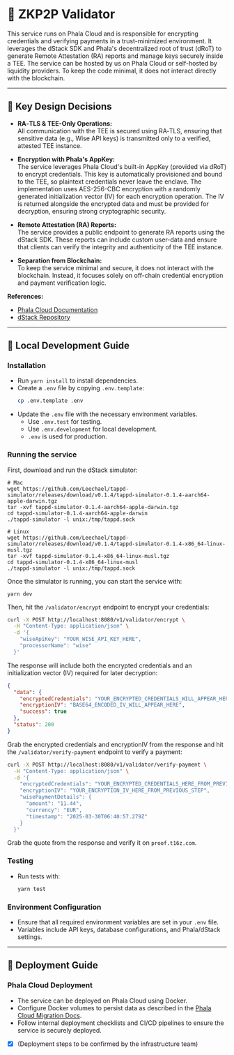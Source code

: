# 🚀 ZKP2P Validator

This service runs on Phala Cloud and is responsible for encrypting credentials and verifying payments in a trust-minimized environment. It leverages the dStack SDK and Phala's decentralized root of trust (dRoT) to generate Remote Attestation (RA) reports and manage keys securely inside a TEE. The service can be hosted by us on Phala Cloud or self-hosted by liquidity providers. To keep the code minimal, it does not interact directly with the blockchain.

---

## 🌟 Key Design Decisions

- **RA‑TLS & TEE-Only Operations:**  
  All communication with the TEE is secured using RA‑TLS, ensuring that sensitive data (e.g., Wise API keys) is transmitted only to a verified, attested TEE instance.

- **Encryption with Phala's AppKey:**  
  The service leverages Phala Cloud's built-in AppKey (provided via dRoT) to encrypt credentials. This key is automatically provisioned and bound to the TEE, so plaintext credentials never leave the enclave. The implementation uses AES-256-CBC encryption with a randomly generated initialization vector (IV) for each encryption operation. The IV is returned alongside the encrypted data and must be provided for decryption, ensuring strong cryptographic security.

- **Remote Attestation (RA) Reports:**  
  The service provides a public endpoint to generate RA reports using the dStack SDK. These reports can include custom user-data and ensure that clients can verify the integrity and authenticity of the TEE instance.

- **Separation from Blockchain:**  
  To keep the service minimal and secure, it does not interact with the blockchain. Instead, it focuses solely on off-chain credential encryption and payment verification logic.

**References:**
- [Phala Cloud Documentation](https://docs.phala.network/phala-cloud)
- [dStack Repository](https://github.com/Dstack-TEE/dstack)

---

## 🌟 Local Development Guide

### Installation

- Run `yarn install` to install dependencies.
- Create a `.env` file by copying `.env.template`:
  ```bash
  cp .env.template .env
  ```
- Update the `.env` file with the necessary environment variables.
  - Use `.env.test` for testing.
  - Use `.env.development` for local development.
  - `.env` is used for production.

### Running the service

First, download and run the dStack simulator:

```shell
# Mac
wget https://github.com/Leechael/tappd-simulator/releases/download/v0.1.4/tappd-simulator-0.1.4-aarch64-apple-darwin.tgz
tar -xvf tappd-simulator-0.1.4-aarch64-apple-darwin.tgz
cd tappd-simulator-0.1.4-aarch64-apple-darwin
./tappd-simulator -l unix:/tmp/tappd.sock

# Linux
wget https://github.com/Leechael/tappd-simulator/releases/download/v0.1.4/tappd-simulator-0.1.4-x86_64-linux-musl.tgz
tar -xvf tappd-simulator-0.1.4-x86_64-linux-musl.tgz
cd tappd-simulator-0.1.4-x86_64-linux-musl
./tappd-simulator -l unix:/tmp/tappd.sock
```

Once the simulator is running, you can start the service with:

```shell
yarn dev
```

Then, hit the `/validator/encrypt` endpoint to encrypt your credentials:

```bash
curl -X POST http://localhost:8080/v1/validator/encrypt \
  -H "Content-Type: application/json" \
  -d '{
    "wiseApiKey": "YOUR_WISE_API_KEY_HERE",
    "processorName": "wise"
  }'
```

The response will include both the encrypted credentials and an initialization vector (IV) required for later decryption:

```json
{
  "data": {
    "encryptedCredentials": "YOUR_ENCRYPTED_CREDENTIALS_WILL_APPEAR_HERE",
    "encryptionIV": "BASE64_ENCODED_IV_WILL_APPEAR_HERE",
    "success": true
  },
  "status": 200
}
```

Grab the encrypted credentials and encryptionIV from the response and hit the `/validator/verify-payment` endpoint to verify a payment:

```bash
curl -X POST http://localhost:8080/v1/validator/verify-payment \
  -H "Content-Type: application/json" \
  -d '{
    "encryptedCredentials": "YOUR_ENCRYPTED_CREDENTIALS_HERE_FROM_PREVIOUS_STEP",
    "encryptionIV": "YOUR_ENCRYPTION_IV_HERE_FROM_PREVIOUS_STEP",
    "wisePaymentDetails": {
      "amount": "11.44",
      "currency": "EUR",
      "timestamp": "2025-03-30T06:40:57.279Z"
    }
  }'
```

Grab the quote from the response and verify it on `proof.t16z.com`.

### Testing

- Run tests with:
  ```bash
  yarn test
  ```

### Environment Configuration

- Ensure that all required environment variables are set in your `.env` file.
- Variables include API keys, database configurations, and Phala/dStack settings.

---

## 🌟 Deployment Guide

### Phala Cloud Deployment

- The service can be deployed on Phala Cloud using Docker.
- Configure Docker volumes to persist data as described in the [Phala Cloud Migration Docs](https://docs.phala.network/phala-cloud/migration).
- Follow internal deployment checklists and CI/CD pipelines to ensure the service is securely deployed.
- [x] (Deployment steps to be confirmed by the infrastructure team)

